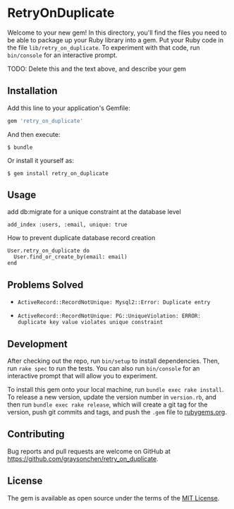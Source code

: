 # RetryOnDuplicate

Welcome to your new gem! In this directory, you'll find the files you need to be able to package up your Ruby library into a gem. Put your Ruby code in the file `lib/retry_on_duplicate`. To experiment with that code, run `bin/console` for an interactive prompt.

TODO: Delete this and the text above, and describe your gem

## Installation

Add this line to your application's Gemfile:

```ruby
gem 'retry_on_duplicate'
```

And then execute:

    $ bundle

Or install it yourself as:

    $ gem install retry_on_duplicate

## Usage

add db:migrate for a unique constraint at the database level 

```
add_index :users, :email, unique: true
```

How to prevent duplicate database record creation

```
User.retry_on_duplicate do
  User.find_or_create_by(email: email)
end
```


## Problems Solved

- `ActiveRecord::RecordNotUnique: Mysql2::Error: Duplicate entry`

- `ActiveRecord::RecordNotUnique: PG::UniqueViolation: ERROR: duplicate key value violates unique constraint `


## Development

After checking out the repo, run `bin/setup` to install dependencies. Then, run `rake spec` to run the tests. You can also run `bin/console` for an interactive prompt that will allow you to experiment.

To install this gem onto your local machine, run `bundle exec rake install`. To release a new version, update the version number in `version.rb`, and then run `bundle exec rake release`, which will create a git tag for the version, push git commits and tags, and push the `.gem` file to [rubygems.org](https://rubygems.org).

## Contributing

Bug reports and pull requests are welcome on GitHub at https://github.com/graysonchen/retry_on_duplicate.

## License

The gem is available as open source under the terms of the [MIT License](https://opensource.org/licenses/MIT).
